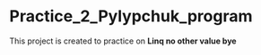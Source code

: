 # Practice_2_Pylypchuk_program
This project is created to practice on <strong>Linq<strong>
no other value
bye
